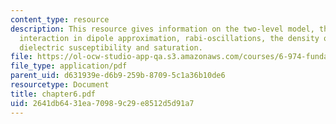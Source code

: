 ```yaml
---
content_type: resource
description: This resource gives information on the two-level model, the atom-field
  interaction in dipole approximation, rabi-oscillations, the density operator, and
  dielectric susceptibility and saturation.
file: https://ol-ocw-studio-app-qa.s3.amazonaws.com/courses/6-974-fundamentals-of-photonics-quantum-electronics-spring-2006/2641db6431ea70989c29e8512d5d91a7_chapter6.pdf
file_type: application/pdf
parent_uid: d631939e-d6b9-259b-8709-5c1a36b10de6
resourcetype: Document
title: chapter6.pdf
uid: 2641db64-31ea-7098-9c29-e8512d5d91a7
---
```

